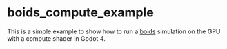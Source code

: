 # boids_compute_example
This is a simple example to show how to run a [boids](https://en.wikipedia.org/wiki/Boids) simulation on the GPU with a compute shader in Godot 4.